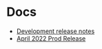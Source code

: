 # Docs

* [Development release notes](./dev-release-notes.md)
* [April 2022 Prod Release](./2022-04-06-production-release.md)
